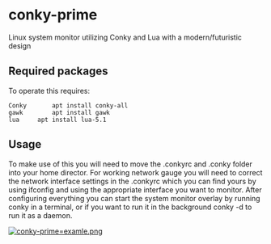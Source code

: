 # conky-prime

Linux system monitor utilizing Conky and Lua with a modern/futuristic design

## Required packages

To operate this requires:
```
Conky		apt install conky-all
gawk		apt install gawk
lua		apt install lua-5.1
```

## Usage

To make use of this you will need to move the .conkyrc and .conky folder into your home director.
For working network gauge you will need to correct the network interface settings in the .conkyrc
which you can find yours by using ifconfig and using the appropriate interface you want to monitor.
After configuring everything you can start the system monitor overlay by running conky in a terminal,
or if you want to run it in the background conky -d to run it as a daemon. 


[![conky-prime=examle.png](https://i.postimg.cc/W4vPCTKW/works-jan.png)](https://postimg.cc/3kn6D53m)
